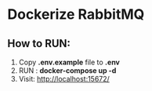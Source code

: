 # Dockerize RabbitMQ 


## How to RUN: 
1. Copy **.env.example** file to **.env**
2. RUN : **docker-compose up -d**
3. Visit: [http://localhost:15672/](http://localhost:15672/)